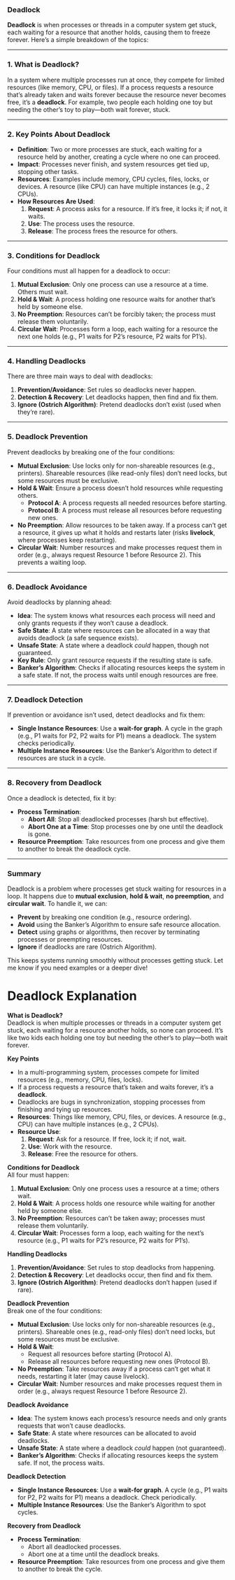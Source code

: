 ### Deadlock 

**Deadlock** is when processes or threads in a computer system get stuck, each waiting for a resource that another holds, causing them to freeze forever. Here’s a simple breakdown of the topics:

---

### 1. **What is Deadlock?**
In a system where multiple processes run at once, they compete for limited resources (like memory, CPU, or files). If a process requests a resource that’s already taken and waits forever because the resource never becomes free, it’s a **deadlock**. For example, two people each holding one toy but needing the other’s toy to play—both wait forever, stuck.

---

### 2. **Key Points About Deadlock**
- **Definition**: Two or more processes are stuck, each waiting for a resource held by another, creating a cycle where no one can proceed.
- **Impact**: Processes never finish, and system resources get tied up, stopping other tasks.
- **Resources**: Examples include memory, CPU cycles, files, locks, or devices. A resource (like CPU) can have multiple instances (e.g., 2 CPUs).
- **How Resources Are Used**:
  1. **Request**: A process asks for a resource. If it’s free, it locks it; if not, it waits.
  2. **Use**: The process uses the resource.
  3. **Release**: The process frees the resource for others.

---

### 3. **Conditions for Deadlock**
Four conditions must all happen for a deadlock to occur:
1. **Mutual Exclusion**: Only one process can use a resource at a time. Others must wait.
2. **Hold & Wait**: A process holding one resource waits for another that’s held by someone else.
3. **No Preemption**: Resources can’t be forcibly taken; the process must release them voluntarily.
4. **Circular Wait**: Processes form a loop, each waiting for a resource the next one holds (e.g., P1 waits for P2’s resource, P2 waits for P1’s).

---

### 4. **Handling Deadlocks**
There are three main ways to deal with deadlocks:
1. **Prevention/Avoidance**: Set rules so deadlocks never happen.
2. **Detection & Recovery**: Let deadlocks happen, then find and fix them.
3. **Ignore (Ostrich Algorithm)**: Pretend deadlocks don’t exist (used when they’re rare).

---

### 5. **Deadlock Prevention**
Prevent deadlocks by breaking one of the four conditions:
- **Mutual Exclusion**: Use locks only for non-shareable resources (e.g., printers). Shareable resources (like read-only files) don’t need locks, but some resources must be exclusive.
- **Hold & Wait**: Ensure a process doesn’t hold resources while requesting others.  
  - **Protocol A**: A process requests all needed resources before starting.  
  - **Protocol B**: A process must release all resources before requesting new ones.
- **No Preemption**: Allow resources to be taken away. If a process can’t get a resource, it gives up what it holds and restarts later (risks **livelock**, where processes keep restarting).
- **Circular Wait**: Number resources and make processes request them in order (e.g., always request Resource 1 before Resource 2). This prevents a waiting loop.

---

### 6. **Deadlock Avoidance**
Avoid deadlocks by planning ahead:
- **Idea**: The system knows what resources each process will need and only grants requests if they won’t cause a deadlock.
- **Safe State**: A state where resources can be allocated in a way that avoids deadlock (a safe sequence exists).
- **Unsafe State**: A state where a deadlock *could* happen, though not guaranteed.
- **Key Rule**: Only grant resource requests if the resulting state is safe.
- **Banker’s Algorithm**: Checks if allocating resources keeps the system in a safe state. If not, the process waits until enough resources are free.

---

### 7. **Deadlock Detection**
If prevention or avoidance isn’t used, detect deadlocks and fix them:
- **Single Instance Resources**: Use a **wait-for graph**. A cycle in the graph (e.g., P1 waits for P2, P2 waits for P1) means a deadlock. The system checks periodically.
- **Multiple Instance Resources**: Use the Banker’s Algorithm to detect if resources are stuck in a cycle.

---

### 8. **Recovery from Deadlock**
Once a deadlock is detected, fix it by:
- **Process Termination**:  
  - **Abort All**: Stop all deadlocked processes (harsh but effective).  
  - **Abort One at a Time**: Stop processes one by one until the deadlock is gone.
- **Resource Preemption**: Take resources from one process and give them to another to break the deadlock cycle.

---

### Summary
Deadlock is a problem where processes get stuck waiting for resources in a loop. It happens due to **mutual exclusion**, **hold & wait**, **no preemption**, and **circular wait**. To handle it, we can:
- **Prevent** by breaking one condition (e.g., resource ordering).
- **Avoid** using the Banker’s Algorithm to ensure safe resource allocation.
- **Detect** using graphs or algorithms, then recover by terminating processes or preempting resources.
- **Ignore** if deadlocks are rare (Ostrich Algorithm).

This keeps systems running smoothly without processes getting stuck. Let me know if you need examples or a deeper dive!



# Deadlock Explanation

**What is Deadlock?**  
Deadlock is when multiple processes or threads in a computer system get stuck, each waiting for a resource another holds, so none can proceed. It’s like two kids each holding one toy but needing the other’s to play—both wait forever.

**Key Points**  
- In a multi-programming system, processes compete for limited resources (e.g., memory, CPU, files, locks).  
- If a process requests a resource that’s taken and waits forever, it’s a **deadlock**.  
- Deadlocks are bugs in synchronization, stopping processes from finishing and tying up resources.  
- **Resources**: Things like memory, CPU, files, or devices. A resource (e.g., CPU) can have multiple instances (e.g., 2 CPUs).  
- **Resource Use**:  
  1. **Request**: Ask for a resource. If free, lock it; if not, wait.  
  2. **Use**: Work with the resource.  
  3. **Release**: Free the resource for others.

**Conditions for Deadlock**  
All four must happen:  
1. **Mutual Exclusion**: Only one process uses a resource at a time; others wait.  
2. **Hold & Wait**: A process holds one resource while waiting for another held by someone else.  
3. **No Preemption**: Resources can’t be taken away; processes must release them voluntarily.  
4. **Circular Wait**: Processes form a loop, each waiting for the next’s resource (e.g., P1 waits for P2’s resource, P2 waits for P1’s).

**Handling Deadlocks**  
1. **Prevention/Avoidance**: Set rules to stop deadlocks from happening.  
2. **Detection & Recovery**: Let deadlocks occur, then find and fix them.  
3. **Ignore (Ostrich Algorithm)**: Pretend deadlocks don’t happen (used if rare).

**Deadlock Prevention**  
Break one of the four conditions:  
- **Mutual Exclusion**: Use locks only for non-shareable resources (e.g., printers). Shareable ones (e.g., read-only files) don’t need locks, but some resources must be exclusive.  
- **Hold & Wait**:  
  - Request all resources before starting (Protocol A).  
  - Release all resources before requesting new ones (Protocol B).  
- **No Preemption**: Take resources away if a process can’t get what it needs, restarting it later (may cause livelock).  
- **Circular Wait**: Number resources and make processes request them in order (e.g., always request Resource 1 before Resource 2).

**Deadlock Avoidance**  
- **Idea**: The system knows each process’s resource needs and only grants requests that won’t cause deadlocks.  
- **Safe State**: A state where resources can be allocated to avoid deadlocks.  
- **Unsafe State**: A state where a deadlock *could* happen (not guaranteed).  
- **Banker’s Algorithm**: Checks if allocating resources keeps the system safe. If not, the process waits.

**Deadlock Detection**  
- **Single Instance Resources**: Use a **wait-for graph**. A cycle (e.g., P1 waits for P2, P2 waits for P1) means a deadlock. Check periodically.  
- **Multiple Instance Resources**: Use the Banker’s Algorithm to spot cycles.

**Recovery from Deadlock**  
- **Process Termination**:  
  - Abort all deadlocked processes.  
  - Abort one at a time until the deadlock breaks.  
- **Resource Preemption**: Take resources from one process and give them to another to break the cycle.
